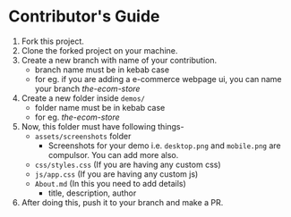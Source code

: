 # Contributor's Guide

1. Fork this project.
2. Clone the forked project on your machine.
3. Create a new branch with name of your contribution.
   - branch name must be in kebab case
   - for eg. if you are adding a e-commerce webpage ui, you can name your branch _the-ecom-store_
4. Create a new folder inside `demos/`
   - folder name must be in kebab case
   - for eg. _the-ecom-store_
5. Now, this folder must have following things-
   - `assets/screenshots` folder
     - Screenshots for your demo i.e. `desktop.png` and `mobile.png` are compulsor. You can add more also.
   - `css/styles.css` (If you are having any custom css)
   - `js/app.css` (If you are having any custom js)
   - `About.md` (In this you need to add details)
     - title, description, author
6. After doing this, push it to your branch and make a PR.

